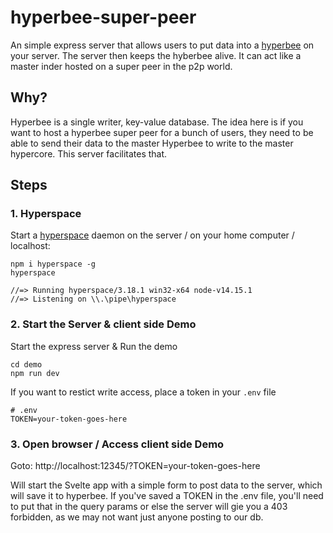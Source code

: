 # hyperbee-super-peer

An simple express server that allows users to put data into a [hyperbee]() on your server. The server then keeps the hyberbee alive. It can act like a master inder hosted on a super peer in the p2p world.

## Why?

Hyperbee is a single writer, key-value database. The idea here is if you want to host a hyperbee super peer for a bunch of users, they need to be able to send their data to the master Hyperbee to write to the master hypercore. This server facilitates that.

## Steps 

### 1. Hyperspace

Start a [hyperspace](https://github.com/hypercore-protocol/hyperspace) daemon on the server / on your home computer / localhost:

```
npm i hyperspace -g
hyperspace

//=> Running hyperspace/3.18.1 win32-x64 node-v14.15.1
//=> Listening on \\.\pipe\hyperspace
```

### 2. Start the Server & client side Demo

Start the express server & Run the demo 

```
cd demo
npm run dev
```

If you want to restict write access, place a token in your `.env` file

```
# .env
TOKEN=your-token-goes-here
```

### 3. Open browser / Access client side Demo

Goto: http://localhost:12345/?TOKEN=your-token-goes-here

Will start the Svelte app with a simple form to post data to the server, which will save it to hyperbee. If you've saved a TOKEN in the .env file, you'll need to put that in the query params or else the server will gie you a 403 forbidden, as we may not want just anyone posting to our db.
